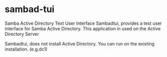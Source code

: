 # sambad-tui
Samba Active Directory Text User Interface
Sambadtui, provides a test user interface for Samba Active Directory.
This application in used on the Active Directory Server

Sambadtui, does not install Active Directory.
You can run on the existing installation. (e.g.dc1)
